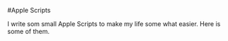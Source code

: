 #Apple Scripts

I write som small Apple Scripts to make my life some what easier. Here is some of them.

